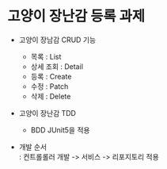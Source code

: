 # 고양이 장난감 등록 과제

* 고양이 장남감 CRUD 기능
  * 목록 : List
  * 상세 조회 : Detail
  * 등록 : Create
  * 수정 : Patch
  * 삭제 : Delete

* 고양이 장난감 TDD 
    * BDD JUnit5을 적용
    
* 개발 순서  
  : 컨트롤롤러 개발 -> 서비스 -> 리포지토리 적용






